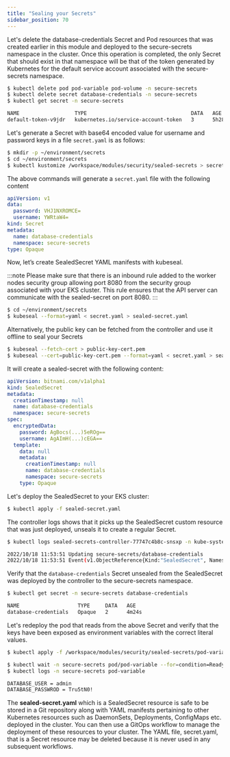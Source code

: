 ```yaml
---
title: "Sealing your Secrets"
sidebar_position: 70
---
```


Let's delete the database-credentials Secret and Pod resources that was created earlier in this module and deployed to the secure-secrets namespace in the cluster. Once this operation is completed, the only Secret that should exist in that namespace will be that of the token generated by Kubernetes for the default service account associated with the secure-secrets namespace.

```bash
$ kubectl delete pod pod-variable pod-volume -n secure-secrets 
$ kubectl delete secret database-credentials -n secure-secrets
$ kubectl get secret -n secure-secrets

NAME                  TYPE                                  DATA   AGE
default-token-v9jdr   kubernetes.io/service-account-token   3      5h28m
```

Let's generate a Secret with base64 encoded value for username and password keys in a file `secret.yaml` is as follows:

```bash
$ mkdir -p ~/environment/secrets
$ cd ~/environment/secrets
$ kubectl kustomize /workspace/modules/security/sealed-secrets > secret.yaml
```

The above commands will generate a `secret.yaml` file with the following content

```yaml
apiVersion: v1
data:
  password: VHJ1NXROMCE=
  username: YWRtaW4=
kind: Secret
metadata:
  name: database-credentials
  namespace: secure-secrets
type: Opaque
```

Now, let’s create SealedSecret YAML manifests with kubeseal.

:::note
Please make sure that there is an inbound rule added to the worker nodes security group allowing port 8080 from the security group associated with your EKS cluster. This rule ensures that the API server can communicate with the sealed-secret on port 8080.
:::

```bash test=false
$ cd ~/environment/secrets
$ kubeseal --format=yaml < secret.yaml > sealed-secret.yaml
```

Alternatively, the public key can be fetched from the controller and use it offline to seal your Secrets

```bash test=false
$ kubeseal --fetch-cert > public-key-cert.pem
$ kubeseal --cert=public-key-cert.pem --format=yaml < secret.yaml > sealed-secret.yaml
```

It will create a sealed-secret with the following content:

```yaml
apiVersion: bitnami.com/v1alpha1
kind: SealedSecret
metadata:
  creationTimestamp: null
  name: database-credentials
  namespace: secure-secrets
spec:
  encryptedData:
    password: AgBocs(...)5eROg==
    username: AgAImH(...)cEGA==
  template:
    data: null
    metadata:
      creationTimestamp: null
      name: database-credentials
      namespace: secure-secrets
    type: Opaque
```

Let's deploy the SealedSecret to your EKS cluster:

```bash test=false
$ kubectl apply -f sealed-secret.yaml

```

The controller logs shows that it picks up the SealedSecret custom resource that was just deployed, unseals it to create a regular Secret.

```bash test=false
$ kubectl logs sealed-secrets-controller-77747c4b8c-snsxp -n kube-system

2022/10/18 11:53:51 Updating secure-secrets/database-credentials
2022/10/18 11:53:51 Event(v1.ObjectReference{Kind:"SealedSecret", Namespace:"secure-secrets", Name:"database-credentials", UID:"6a79121f-f863-440d-bd2a-37781921c4e6", APIVersion:"bitnami.com/v1alpha1", ResourceVersion:"188137", FieldPath:""}): type: 'Normal' reason: 'Unsealed' SealedSecret unsealed successfully
```

Verify that the `database-credentials` Secret unsealed from the SealedSecret was deployed by the controller to the secure-secrets namespace.

```bash test=false
$ kubectl get secret -n secure-secrets database-credentials

NAME                   TYPE     DATA   AGE
database-credentials   Opaque   2      4m24s
```

Let's redeploy the pod that reads from the above Secret and verify that the keys have been exposed as environment variables with the correct literal values.

```bash
$ kubectl apply -f /workspace/modules/security/sealed-secrets/pod-variable.yaml

$ kubectl wait -n secure-secrets pod/pod-variable --for=condition=Ready
$ kubectl logs -n secure-secrets pod-variable

DATABASE_USER = admin
DATABASE_PASSWROD = Tru5tN0!
```

The **sealed-secret.yaml** which is a SealedSecret resource is safe to be stored in a Git repository along with YAML manifests pertaining to other Kubernetes resources such as DaemonSets, Deployments, ConfigMaps etc. deployed in the cluster. You can then use a GitOps workflow to manage the deployment of these resources to your cluster. The YAML file, secret.yaml, that is a Secret resource may be deleted because it is never used in any subsequent workflows.
